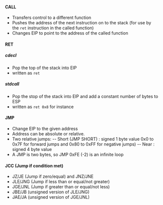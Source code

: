 #### CALL
- Transfers control to a different function
- Pushes the address of the next instruction on to the stack (for use by the `ret` instruction in the called function)
- Changes EIP to point to the address of the called function

#### RET

##### cdecl
- Pop the top of the stack into EIP
- written as `ret`

##### stdcall
- Pop the stop of the stack into EIP and add a constant number of bytes to ESP
- written as `ret 0x8` for instance

#### JMP

- Change EIP to the given address
- Address can be absolute or relative.
- Two relative jumps:
-- Short (JMP SHORT) : signed 1 byte value 0x0 to 0x7F for forward jumps and 0x80 to 0xFF for negative jumps)
-- Near : signed 4 byte value
- A JMP is two bytes, so JMP 0xFE (-2) is an infinite loop

#### JCC (Jump if condition met)
- JZ/JE (Jump if zero/equal) and JNZ/JNE
- JLE/JNG (Jump if less than or equal/not greater)
- JGE/JNL (Jump if greater than or equal/not less)
- JBE/JB (unsigned version of JLE/JNG) 
- JAE/JA (unsigned version of JGE/JNL)
